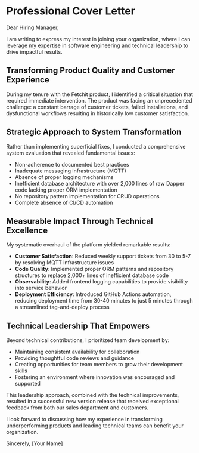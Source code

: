 # Professional Cover Letter

Dear Hiring Manager,

I am writing to express my interest in joining your organization, where I can leverage my expertise in software engineering and technical leadership to drive impactful results.

## Transforming Product Quality and Customer Experience

During my tenure with the Fetchit product, I identified a critical situation that required immediate intervention. The product was facing an unprecedented challenge: a constant barrage of customer tickets, failed installations, and dysfunctional workflows resulting in historically low customer satisfaction.

## Strategic Approach to System Transformation

Rather than implementing superficial fixes, I conducted a comprehensive system evaluation that revealed fundamental issues:

- Non-adherence to documented best practices
- Inadequate messaging infrastructure (MQTT)
- Absence of proper logging mechanisms
- Inefficient database architecture with over 2,000 lines of raw Dapper code lacking proper ORM implementation
- No repository pattern implementation for CRUD operations
- Complete absence of CI/CD automation

## Measurable Impact Through Technical Excellence

My systematic overhaul of the platform yielded remarkable results:

- **Customer Satisfaction**: Reduced weekly support tickets from 30 to 5-7 by resolving MQTT infrastructure issues
- **Code Quality**: Implemented proper ORM patterns and repository structures to replace 2,000+ lines of inefficient database code
- **Observability**: Added frontend logging capabilities to provide visibility into service behavior
- **Deployment Efficiency**: Introduced GitHub Actions automation, reducing deployment time from 30-40 minutes to just 5 minutes through a streamlined tag-and-deploy process

## Technical Leadership That Empowers

Beyond technical contributions, I prioritized team development by:
- Maintaining consistent availability for collaboration
- Providing thoughtful code reviews and guidance
- Creating opportunities for team members to grow their development skills
- Fostering an environment where innovation was encouraged and supported

This leadership approach, combined with the technical improvements, resulted in a successful new version release that received exceptional feedback from both our sales department and customers.

I look forward to discussing how my experience in transforming underperforming products and leading technical teams can benefit your organization.

Sincerely,
[Your Name]
